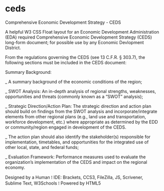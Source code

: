 # ceds
Comprehensive Economic Development Strategy - CEDS

A helpful W3 CSS Float layout for an Economic Development Administration (EDA) required Comprehensive Economic Development Strategy (CEDS) long-form document; for possible use by any Economic Devlopment District.

From the regulations governing the CEDS (see 13 C.F.R. § 303.7), the following sections must be included in the CEDS document:

Summary Background: 

_ A summary background of the economic conditions of the region;

_ SWOT Analysis: An in-depth analysis of regional strengths, weaknesses, opportunities and threats (commonly known as a “SWOT” analysis);

_ Strategic Direction/Action Plan: The strategic direction and action plan should build on findings from the SWOT analysis and incorporate/integrate elements from other regional plans (e.g., land use and transportation, workforce development, etc.) where appropriate as determined by the EDD or community/region engaged in development of the CEDS.  

_ The action plan should also identify the stakeholder(s) responsible for implementation, timetables, and opportunities for the integrated use of other local, state, and federal funds;

_ Evaluation Framework: Performance measures used to evaluate the organization’s implementation of the CEDS and impact on the regional economy.

Designed by a Human ⁞ IDE: Brackets, CCS3, FileZilla, JS, Scrivener, Sublime Text, W3Schools ⁞ Powered by HTML5
